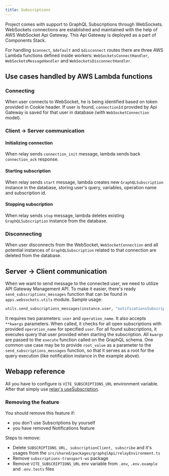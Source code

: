 ```yaml
---
title: Subscriptions
---
```


Project comes with support to GraphQL Subscriptions through WebSockets. WebSockets connections are established and maintained with the help of AWS WebSocket Api Gateway. This Api Gateway is deployed as a part of Components Stack.

For handling `$connect`, `$default` and `$disconnect` routes there are three AWS Lambda functions defined inside workers: `WebSocketsConnectHandler`, `WebSocketsMessageHandler` and `WebSocketsDisconnectHandler`.

## Use cases handled by AWS Lambda functions

### Connecting

When user connects to WebSocket, he is being identified based on token provided in Cookie header. If user is found, `connectionId` provided by Api Gateway is saved for that user in database (with `WebSocketConnection` model).

### Client -> Server communication

#### Initializing connection

When relay sends `connection_init` message, lambda sends back `connection_ack` response.

#### Starting subscription

When relay sends `start` message, lambda creates new `GraphQLSubscription` instance in the database, storing user's query, variables, operation name and subscription id.

#### Stopping subscription

When relay sends `stop` message, lambda deletes existing `GraphQLSubscription` instance from the database.

### Disconnecting

When user disconnects from the WebSocket, `WebSocketConnection` and all potential instances of `GraphQLSubscription` related to that connection are deleted from the database.

## Server -> Client communication

When we want to send message to the connected user, we need to utilize API Gateway Management API. To make it easier, there's ready `send_subscriptions_messages` function that can be found in `apps.websockets.utils` module. Sample usage:
```python
utils.send_subscriptions_messages(instance.user, "notificationsSubscription", root_value=[instance])
```
It requires two parameters: `user` and `operation_name`. It also accepts `**kwargs` parameters. When called, it checks for all open subscriptions with provided `operation_name` for specified `user`. For all found subscriptions, it executes query that user provided when starting the subscription. All `kwargs` are passed to the `execute` function called on the GraphQL schema. One common use case may be to provide `root_value` as a parameter to the `send_subscriptions_messages` function, so that it serves as a root for the query execution (like notification instance in the example above). 

## Webapp reference

All you have to configure is `VITE_SUBSCRIPTIONS_URL` environment variable. After that simply use [relay's useSubscription](https://relay.dev/docs/api-reference/use-subscription/).

### Removing the feature

You should remove this feature if:

- you don't use Subscriptions by yourself
- you have removed Notifications feature

Steps to remove:

- Delete `SUBSCRIPTIONS_URL, subscriptionClient, subscribe` and it's usages from  the `src/shared/packages/graphqlApi/relayEnvironment.ts`
- Remove `subscriptions-transport-ws` package
- Remove `VITE_SUBSCRIPTIONS_URL` env variable from `.env`, `.env.example` and `.env.tests` files
